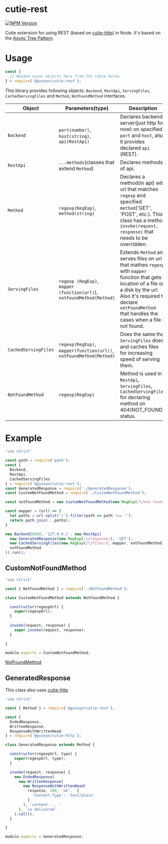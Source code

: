 # cutie-rest

[![NPM Version][npm-image]][npm-url]

Cutie extension for using REST (based on [cutie-http](https://github.com/Guseyn/cutie-http)) in Node. It's based on the [Async Tree Pattern](https://github.com/Guseyn/async-tree-patern/blob/master/Async_Tree_Patern.pdf).

# Usage

```js
const {
  // Needed async objects here from the table below
} = require('@guseyn/cutie-rest');
```

This library provides following objects: `Backend`, `RestApi`, `ServingFiles`, `CachedServingFiles` and `Method`, `NotFoundMethod` interfaces.

| Object | Parameters(type) | Description |
| ------ | -----------| ----------- |
| `Backend` | `port(number)`, `host(string)`, `api(RestApi)`| Declares backend server(just http for now) on specified `port` and `host`, also it provides declared `api` (REST).|
| `RestApi` | `...methods`(classes that extend `Method`) | Declares methods of api. |
| `Method` | `regexp(RegExp)`, `method(string)` | Declares a method(in api) with url that matches `regexp` and specified `method`('GET', 'POST', etc.). This class has a method `invoke(request, response)` that needs to be overridden.|
| `ServingFiles` | `regexp (RegExp)`, `mapper (function(url)`), `notFoundMethod(Method)` | Extends `Method` and serves files on url that mathes `regexp` with `mapper` function that gets location of a file on a disk by the url. Also it's required to declare `notFoundMethod` that handles the cases when a file is not found. |
| `CachedServingFiles` | `regexp(RegExp)`, `mapper(function(url))`, `notFoundMethod(Method)` | Does the same that `ServingFiles` does and caches files for increasing speed of serving them. |
| `NotFoundMethod` | `regexp(RegExp)` | Method is used in `RestApi`, `ServingFiles`, `CachedServingFiles` for declaring method on 404(NOT_FOUND) status. |

# Example

```js
'use strict'

const path = require('path');
const {
  Backend,
  RestApi,
  CachedServingFiles
} = require('@guseyn/cutie-rest');
const GeneratedResponse = require('./GeneratedResponse');
const CustomNotFoundMethod = require('./CustomNotFoundMethod');

const notFoundMethod = new CustomNotFoundMethod(new RegExp(/\/not-found/));

const mapper = (url) => {
  let paths = url.split('/').filter(path => path !== '');
  return path.join(...paths);
}

new Backend(8080, '127.0.0.1', new RestApi(
  new GeneratedResponse(new RegExp(/\/response/), 'GET'),
  new CachedServingFiles(new RegExp(/\/files/), mapper, notFoundMethod),
  notFoundMethod
)).run();

```
## CustomNotFoundMethod

```js
'use strict'

const { NotFoundMethod } = require('./NotFoundMethod');

class CustomNotFoundMethod extends NotFoundMethod {

  constructor(regexpUrl) {
    super(regexpUrl);
  }
  
  invoke(request, response) {
    super.invoke(request, response);
  }

}

module.exports = CustomNotFoundMethod;
```
[NotFoundMethod](https://github.com/Guseyn/cutie-rest/blob/master/src/backend/method/NotFoundMethod.js)

## GeneratedResponse

This class also uses [cutie-http](https://github.com/Guseyn/cutie-http)

```js
'use strict'

const { Method } = require('@guseyn/cutie-rest');

const {
  EndedResponse,
  WrittenResponse,
  ResponseWithWrittenHead
} = require('@guseyn/cutie-http');

class GeneratedResponse extends Method {

  constructor(regexpUrl, type) {
    super(regexpUrl, type);
  }

  invoke(request, response) {
    new EndedResponse(
      new WrittenResponse(
        new ResponseWithWrittenHead(
          response, 200, 'ok',  {
            'Content-Type': 'text/plain' 
          }
        ), 'content ... '
      ), `is delivered`
    ).call();
  }

}

module.exports = GeneratedResponse;
```


[npm-image]: https://img.shields.io/npm/v/@guseyn/cutie-rest.svg
[npm-url]: https://npmjs.org/package/@guseyn/cutie-rest
